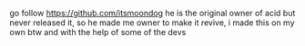 go follow https://github.com/itsmoondog he is the original owner of acid but never released it, so he made me owner to make it revive, i made this on my own btw and with the help of some of the devs

